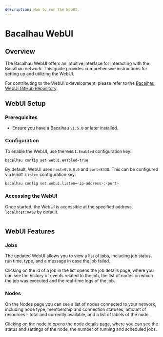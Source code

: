 ```yaml
---
description: How to run the WebUI.
---
```


# Bacalhau WebUI

## Overview

The Bacalhau WebUI offers an intuitive interface for interacting with the Bacalhau network. This guide provides comprehensive instructions for setting up and utilizing the WebUI.

For contributing to the WebUI's development, please refer to the [Bacalhau WebUI GitHub Repository](https://github.com/bacalhau-project/bacalhau/tree/main/webui).

## WebUI Setup

### Prerequisites

* Ensure you have a Bacalhau `v1.5.0` or later installed.

### Configuration

To enable the WebUI, use the `WebUI.Enabled` configuration key:

```bash
bacalhau config set webui.enabled=true
```

By default, WebUI uses `host=0.0.0.0` and `port=8438`. This can be configured via `WebUI.Listen` configuration key:

```bash
bacalhau config set webui.listen=<ip-address>:<port>
```

### Accessing the WebUI

Once started, the WebUI is accessible at the specified address, `localhost:8438` by default.&#x20;

<figure><img src="..//img/2024-10-11_19h25_04 (1).png" alt=""><figcaption></figcaption></figure>

## WebUI Features

### Jobs

The updated WebUI allows you to view a list of jobs, including job status, run time, type, and a message in case the job failed.

Clicking on the id of a job in the list opens the job details page, where you can see the history of events related to the job, the list of nodes on which the job was executed and the real-time logs of the job.

### Nodes

On the Nodes page you can see a list of nodes connected to your network, including node type, membership and connection statuses, amount of resources - total and currently available, and a list of labels of  the node.

Clicking on the node id opens the node details page, where you can see the status and settings of the node, the number of running and scheduled jobs.
